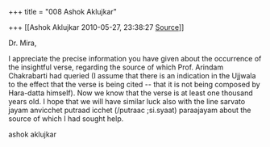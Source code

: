 +++
title = "008 Ashok Aklujkar"

+++
[[Ashok Aklujkar	2010-05-27, 23:38:27 [Source](https://groups.google.com/g/bvparishat/c/Repa7LdHJp4)]]



Dr. Mira,

I appreciate the precise information you have given about the occurrence of the insightful verse, regarding the source of which Prof. Arindam Chakrabarti had queried (I assume that there is an indication in the Ujjwala to the effect that the verse is being cited -- that it is not being composed by Hara-datta himself). Now we know that the verse is at least one thousand years old. I hope that we will have similar luck also with the line sarvato jayam anvicchet putraad icchet (/putraac ;si.syaat) paraajayam about the source of which I had sought help.

ashok aklujkar

